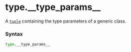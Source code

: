 # type.\_\_type_params\_\_

A [`tuple`](/built-in-types/tuple/) containing the type parameters of a generic class.

### Syntax

```python
type.__type_params__
```
